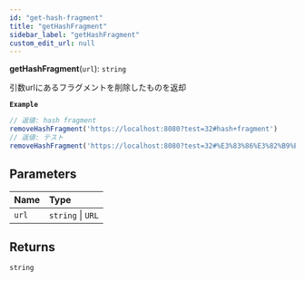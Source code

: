 ```yaml
---
id: "get-hash-fragment"
title: "getHashFragment"
sidebar_label: "getHashFragment"
custom_edit_url: null
---
```


**getHashFragment**(`url`): `string`

引数urlにあるフラグメントを削除したものを返却

**`Example`**

```ts
// 返値: hash fragment
removeHashFragment('https://localhost:8080?test=32#hash+fragment')
// 返値: テスト
removeHashFragment('https://localhost:8080?test=32#%E3%83%86%E3%82%B9%E3%83%88')
```

## Parameters

| Name | Type |
| :------ | :------ |
| `url` | `string` \| `URL` |

## Returns

`string`
